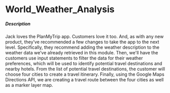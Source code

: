 # World_Weather_Analysis

##### Description

Jack loves the PlanMyTrip app. Customers love it too. And, as with any new product, they’ve recommended a few changes to take the app to the next level. Specifically, they recommend adding the weather description to the weather data we’ve already retrieved in this module. Then, we'll have the customers use input statements to filter the data for their weather preferences, which will be used to identify potential travel destinations and nearby hotels. From the list of potential travel destinations, the customer will choose four cities to create a travel itinerary. Finally, using the Google Maps Directions API, we are creating a travel route between the four cities as well as a marker layer map.
